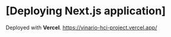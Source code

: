 # [Deploying Next.js application]

Deployed with **Vercel**.
https://vinario-hci-project.vercel.app/
